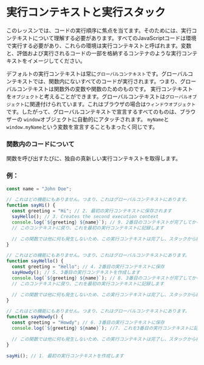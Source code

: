 

# **実行コンテキストと実行スタック**

このレッスンでは、コードの実行順序に焦点を当てます。そのためには、実行コンテキストについて理解する必要があります。すべてのJavaScriptコードは環境で実行する必要があり、これらの環境は実行コンテキストと呼ばれます。変数と、評価および実行されるコードの一部を格納するコンテナのような実行コンテキストをイメージしてください。

デフォルトの実行コンテキストは常に``グローバルコンテキスト``です。グローバルコンテキストでは、関数内にないすべてのコードが実行されます。つまり、グローバルコンテキストは関数外の変数や関数のためのものです。
実行コンテキストを``オブジェクト``と考えることができます。グローバルコンテキストは``グローバルオブジェクト``に関連付けられています。これはブラウザの場合は``ウィンドウオブジェクト``です。したがって、グローバルコンテキストで宣言するすべてのものは、ブラウザーの `window`オブジェクトに自動的にアタッチされます。 `myName`と`window.myName`という変数を宣言することもまったく同じです。

### **関数内のコードについて**

関数を呼び出すたびに、独自の真新しい実行コンテキストを取得します。

### **例：**


```js
const name = "John Doe";

// これはどの機能にもありません。つまり、これはグローバルコンテキストにあります。
function sayHi() {
  const greeting = "Hi"; // 2. 最初の実行コンテキストに保存されます
  sayHello(); // 3. Creates the second execution context
  console.log(`${greeting} ${name}`); // 9. 2番目のコンテキストが完了してから
  // このコンテキストに戻り、これを最初の実行コンテキストに記録します

  // この関数では他に何も発生しないため、この実行コンテキストは完了し、スタックから削除されます
}

// これはどの機能にもありません。つまり、これはグローバルコンテキストにあります。
function sayHello() {
  const greeting = "Hello"; // 4. 2番目の実行コンテキストに保存
  sayHowdy(); // 5. 3番目の実行コンテキストを作成します
  console.log(`${greeting} ${name}`); // 8. 3番目のコンテキストが完了してから
  // このコンテキストに戻り、これを最初の実行コンテキストに記録します

  // この関数では他に何も発生しないため、この実行コンテキストは完了し、スタックから削除されます
}

// これはどの機能にもありません。つまり、これはグローバルコンテキストにあります。
function sayHowdy() {
  const greeting = "Howdy"; // 6. 3番目の実行コンテキストに保存
  console.log(`${greeting} ${name}`); //7. これを3番目の実行コンテキストに記録します

  // この関数では他に何も発生しないため、この実行コンテキストは完了し、スタックから削除されます
}

sayHi(); // 1. 最初の実行コンテキストを作成します
```
